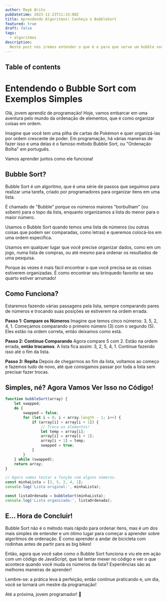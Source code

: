 ```yaml
---
author: Mayk Brito
pubDatetime: 2023-11-23T11:15:00Z
title: Aprendendo Algoritmos! Conheça o BubbleSort
featured: true
draft: false
tags:
  - algoritmos
description:
  Neste post nós iremos entender o que é e para que serve um bubble sort e vamos implementar um código em javascript.
---
```




## Table of contents


# Entendendo o Bubble Sort com Exemplos Simples

Olá, jovem aprendiz de programação! Hoje, vamos embarcar em uma aventura pelo mundo da ordenação de elementos, que é como organizar coisas em ordem. 

Imagine que você tem uma pilha de cartas de Pokémon e quer organizá-las por ordem crescente de poder. Em programação, há várias maneiras de fazer isso e uma delas é o famoso método Bubble Sort, ou "Ordenação Bolha" em português. 

Vamos aprender juntos como ele funciona!

## Bubble Sort?

Bubble Sort é um algoritmo, que é uma série de passos que seguimos para realizar uma tarefa, criado por programadores para organizar itens em uma lista.

É chamado de "Bubble" porque os números maiores "borbulham" (ou sobem) para o topo da lista, enquanto organizamos a lista do menor para o maior número.

Usamos o Bubble Sort quando temos uma lista de números (ou outras coisas que podem ser comparadas, como letras) e queremos colocá-los em uma ordem específica.

Usamos em qualquer lugar que você precise organizar dados, como em um jogo, numa lista de compras, ou até mesmo para ordenar os resultados de uma pesquisa.

Porque às vezes é mais fácil encontrar o que você precisa se as coisas estiverem organizadas. É como encontrar seu brinquedo favorito se seu quarto estiver arrumado!

## Como Funciona?

Estaremos fazendo várias passagens pela lista, sempre comparando pares de números e trocando suas posições se estiverem na ordem errada.

**Passo 1: Compare os Números**
Imagine que temos cinco números: 3, 5, 2, 4, 1. Começamos comparando o primeiro número (3) com o segundo (5). Eles estão na ordem correta, então deixamos como está.

**Passo 2: Continue Comparando**
Agora compare 5 com 2. Estão na ordem errada, **então trocamos**. A lista fica assim: 3, 2, 5, 4, 1.
Continue fazendo isso até o fim da lista.

**Passo 3: Repita**
Depois de chegarmos ao fim da lista, voltamos ao começo e fazemos tudo de novo, até que consigamos passar por toda a lista sem precisar fazer trocas.

## Simples, né? Agora Vamos Ver Isso no Código!

```jsx
function bubbleSort(array) {
    let swapped;
    do {
        swapped = false;
        for (let i = 0; i < array.length - 1; i++) {
            if (array[i] > array[i + 1]) {
                // Troca os elementos!
                let temp = array[i];
                array[i] = array[i + 1];
                array[i + 1] = temp;
                swapped = true;
            }
        }
    } while (swapped);
    return array;
}

// Agora vamos testar a função com alguns números.
const minhaLista = [3, 5, 2, 4, 1];
console.log('Lista original:', minhaLista);

const listaOrdenada = bubbleSort(minhaLista);
console.log('Lista organizada:', listaOrdenada);

```

## E... Hora de Concluir!

Bubble Sort não é o método mais rápido para ordenar itens, mas é um dos mais simples de entender e um ótimo lugar para começar a aprender sobre algoritmos de ordenação. É como aprender a andar de bicicleta com rodinhas antes de partir para as big bikes!

Então, agora que você sabe como o Bubble Sort funciona e viu ele em ação com um código de JavaScript, que tal tentar mexer no código e ver o que acontece quando você muda os números da lista? Experiências são as melhores maneiras de aprender!

Lembre-se: a prática leva à perfeição, então continue praticando e, um dia, você se tornará um mestre da programação!

Até a próxima, jovem programador! 🚀
